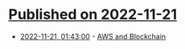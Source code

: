 # [Published on 2022-11-21](index.md)

* [2022-11-21, 01:43:00](https://news.ycombinator.com/item?id=33687673) - [AWS and Blockchain](https://www.tbray.org/ongoing/When/202x/2022/11/19/AWS-Blockchain)
